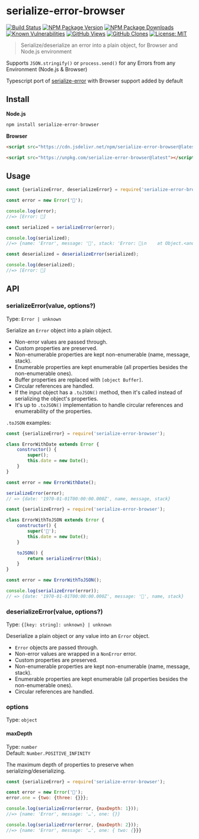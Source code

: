 # serialize-error-browser

[![Build Status](https://github.com/ayanamitech/serialize-error-browser/actions/workflows/test.yml/badge.svg)](https://github.com/ayanamitech/serialize-error-browser/actions)
[![NPM Package Version](https://img.shields.io/npm/v/serialize-error-browser.svg)](https://npmjs.org/package/serialize-error-browser)
[![NPM Package Downloads](https://img.shields.io/npm/dm/serialize-error-browser.svg)](https://npmjs.org/package/serialize-error-browser)
[![Known Vulnerabilities](https://snyk.io/test/github/ayanamitech/serialize-error-browser/badge.svg?style=flat-square)](https://snyk.io/test/github/ayanamitech/serialize-error-browser)
[![GitHub Views](https://img.shields.io/badge/dynamic/json?color=green&label=Views&query=uniques&url=https://github.com/ayanamitech/node-github-repo-stats/blob/main/data/ayanamitech/serialize-error-browser/views.json?raw=True&logo=github)](https://github.com/ayanamitech/serialize-error-browser)
[![GitHub Clones](https://img.shields.io/badge/dynamic/json?color=success&label=Clone&query=uniques&url=https://github.com/ayanamitech/node-github-repo-stats/blob/main/data/ayanamitech/serialize-error-browser/clone.json?raw=True&logo=github)](https://github.com/ayanamitech/serialize-error-browser)
[![License: MIT](https://img.shields.io/badge/License-MIT-blue.svg?style=flat-square)](https://opensource.org/licenses/MIT)

> Serialize/deserialize an error into a plain object, for Browser and Node.js environment

Supports `JSON.stringify()` or `process.send()` for any Errors from any Environment (Node.js & Browser)

Typescript port of [serialize-error](https://github.com/sindresorhus/serialize-error) with Browser support added by default

## Install

**Node.js**

```sh
npm install serialize-error-browser
```

**Browser**

```html
<script src="https://cdn.jsdelivr.net/npm/serialize-error-browser@latest"></script>
```

```html
<script src="https://unpkg.com/serialize-error-browser@latest"></script>
```

## Usage

```js
const {serializeError, deserializeError} = require('serialize-error-browser');

const error = new Error('🦄');

console.log(error);
//=> [Error: 🦄]

const serialized = serializeError(error);

console.log(serialized);
//=> {name: 'Error', message: '🦄', stack: 'Error: 🦄\n    at Object.<anonymous> …'}

const deserialized = deserializeError(serialized);

console.log(deserialized);
//=> [Error: 🦄]
```

## API

### serializeError(value, options?)

Type: `Error | unknown`

Serialize an `Error` object into a plain object.

- Non-error values are passed through.
- Custom properties are preserved.
- Non-enumerable properties are kept non-enumerable (name, message, stack).
- Enumerable properties are kept enumerable (all properties besides the non-enumerable ones).
- Buffer properties are replaced with `[object Buffer]`.
- Circular references are handled.
- If the input object has a `.toJSON()` method, then it's called instead of serializing the object's properties.
- It's up to `.toJSON()` implementation to handle circular references and enumerability of the properties.

`.toJSON` examples:

```js
const {serializeError} = require('serialize-error-browser');

class ErrorWithDate extends Error {
	constructor() {
		super();
		this.date = new Date();
	}
}

const error = new ErrorWithDate();

serializeError(error);
// => {date: '1970-01-01T00:00:00.000Z', name, message, stack}
```

```js
const {serializeError} = require('serialize-error-browser');

class ErrorWithToJSON extends Error {
	constructor() {
		super('🦄');
		this.date = new Date();
	}

	toJSON() {
		return serializeError(this);
	}
}

const error = new ErrorWithToJSON();

console.log(serializeError(error));
// => {date: '1970-01-01T00:00:00.000Z', message: '🦄', name, stack}
```

### deserializeError(value, options?)

Type: `{[key: string]: unknown} | unknown`

Deserialize a plain object or any value into an `Error` object.

- `Error` objects are passed through.
- Non-error values are wrapped in a `NonError` error.
- Custom properties are preserved.
- Non-enumerable properties are kept non-enumerable (name, message, stack).
- Enumerable properties are kept enumerable (all properties besides the non-enumerable ones).
- Circular references are handled.

### options

Type: `object`

#### maxDepth

Type: `number`\
Default: `Number.POSITIVE_INFINITY`

The maximum depth of properties to preserve when serializing/deserializing.

```js
const {serializeError} = require('serialize-error-browser');

const error = new Error('🦄');
error.one = {two: {three: {}}};

console.log(serializeError(error, {maxDepth: 1}));
//=> {name: 'Error', message: '…', one: {}}

console.log(serializeError(error, {maxDepth: 2}));
//=> {name: 'Error', message: '…', one: { two: {}}}
```
